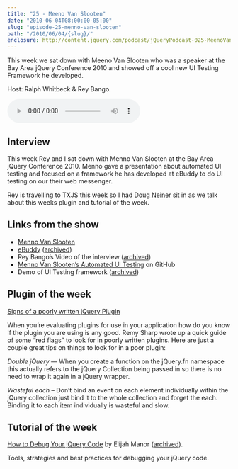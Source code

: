 ```yaml
---
title: "25 - Meeno Van Slooten"
date: "2010-06-04T08:00:00-05:00"
slug: "episode-25-menno-van-slooten"
path: "/2010/06/04/{slug}/"
enclosure: http://content.jquery.com/podcast/jQueryPodcast-025-MeenoVanSlooten.mp3
---
```

This week we sat down with Meeno Van Slooten who was a speaker at the Bay Area jQuery Conference 2010 and showed off a cool new UI Testing Framework he developed.

Host: Ralph Whitbeck &amp; Rey Bango.

<audio src="http://content.jquery.com/podcast/jQueryPodcast-025-MeenoVanSlooten.mp3" controls=""></audio>

## Interview

This week Rey and I sat down with Menno Van Slooten at the Bay Area jQuery Conference 2010. Menno gave a presentation about automated UI testing and focused on a framework he has developed at eBuddy to do UI testing on our their web messenger.

Rey is travelling to TXJS this week so I had [Doug Neiner](https://dougneiner.com/) sit in as we talk about this weeks plugin and tutorial of the week.

## Links from the show

* [Menno Van Slooten](http://web.archive.org/web/20111102180318/http://www.mennovanslooten.nl/)
* [eBuddy](https://www.ebuddy.com/) ([archived](http://web.archive.org/web/20101105223730/http://www.ebuddy.com/))
* Rey Bango’s Video of the interview ([archived](http://web.archive.org/web/20100709111136/http://blip.tv/file/3579912))
* [Menno Van Slooten’s Automated UI Testing](https://github.com/mennovanslooten/UITest) on GitHub
* Demo of UI Testing framework ([archived](http://web.archive.org/web/20100501213653/http://experiments.mennovanslooten.nl/2010/uitest/index.html))

## Plugin of the week

[Signs of a poorly written jQuery Plugin](https://remysharp.com/2010/06/03/signs-of-a-poorly-written-jquery-plugin/)

When you’re evaluating plugins for use in your application how do you know if the plugin you are using is any good. Remy Sharp wrote up a quick guide of some “red flags” to look for in poorly written plugins. Here are just a couple great tips on things to look for in a poor plugin:

_Double jQuery_ — When you create a function on the jQuery.fn namespace this actually refers to the jQuery Collection being passed in so there is no need to wrap it again in a jQuery wrapper.

_Wasteful each_ – Don’t bind an event on each element individually within the jQuery collection just bind it to the whole collection and forget the each. Binding it to each item individually is wasteful and slow.

## Tutorial of the week

[How to Debug Your jQuery Code](http://msdn.microsoft.com/en-us/scriptjunkie/ee819093.aspx) by Elijah Manor ([archived](http://web.archive.org/web/20101111194009/http://msdn.microsoft.com/en-us/scriptjunkie/ee819093.aspx)).

Tools, strategies and best practices for debugging your jQuery code.
